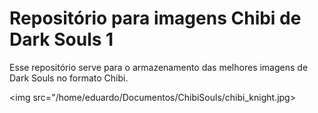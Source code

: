 # Repositório para imagens Chibi de Dark Souls 1

Esse repositório serve para o armazenamento das melhores imagens de Dark Souls no formato Chibi.

<img src="/home/eduardo/Documentos/ChibiSouls/chibi_knight.jpg>